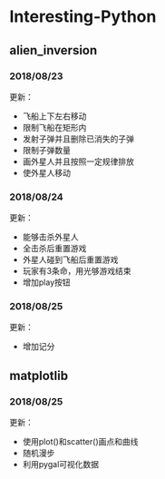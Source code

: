 # Interesting-Python
## alien_inversion
### 2018/08/23
更新：
* 飞船上下左右移动
* 限制飞船在矩形内
* 发射子弹并且删除已消失的子弹
* 限制子弹数量
* 画外星人并且按照一定规律排放
* 使外星人移动
### 2018/08/24
更新：
* 能够击杀外星人
* 全击杀后重置游戏
* 外星人碰到飞船后重置游戏
* 玩家有3条命，用光够游戏结束
* 增加play按钮
### 2018/08/25
更新：
* 增加记分

## matplotlib
### 2018/08/25
更新：
* 使用plot()和scatter()画点和曲线
* 随机漫步
* 利用pygal可视化数据